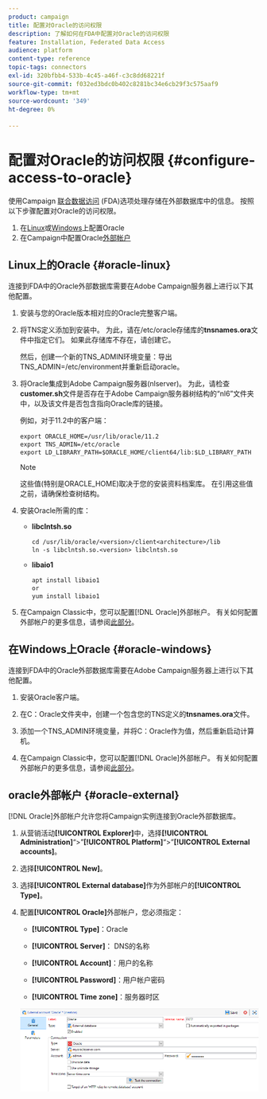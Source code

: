 ```yaml
---
product: campaign
title: 配置对Oracle的访问权限
description: 了解如何在FDA中配置对Oracle的访问权限
feature: Installation, Federated Data Access
audience: platform
content-type: reference
topic-tags: connectors
exl-id: 320bfbb4-533b-4c45-a46f-c3c8dd68221f
source-git-commit: f032ed3bdc0b402c8281bc34e6cb29f3c575aaf9
workflow-type: tm+mt
source-wordcount: '349'
ht-degree: 0%

---
```


# 配置对Oracle的访问权限 {#configure-access-to-oracle}



使用Campaign [联合数据访问](../../installation/using/about-fda.md) (FDA)选项处理存储在外部数据库中的信息。 按照以下步骤配置对Oracle的访问权限。

1. 在[Linux](#oracle-linux)或[Windows](#azure-windows)上配置Oracle
1. 在Campaign中配置Oracle[外部帐户](#oracle-external)

## Linux上的Oracle {#oracle-linux}

连接到FDA中的Oracle外部数据库需要在Adobe Campaign服务器上进行以下其他配置。

1. 安装与您的Oracle版本相对应的Oracle完整客户端。
1. 将TNS定义添加到安装中。 为此，请在/etc/oracle存储库的&#x200B;**tnsnames.ora**&#x200B;文件中指定它们。 如果此存储库不存在，请创建它。

   然后，创建一个新的TNS_ADMIN环境变量：导出TNS_ADMIN=/etc/environment并重新启动oracle。

1. 将Oracle集成到Adobe Campaign服务器(nlserver)。 为此，请检查&#x200B;**customer.sh**&#x200B;文件是否存在于Adobe Campaign服务器树结构的“nl6”文件夹中，以及该文件是否包含指向Oracle库的链接。

   例如，对于11.2中的客户端：

   ```
   export ORACLE_HOME=/usr/lib/oracle/11.2
   export TNS_ADMIN=/etc/oracle
   export LD_LIBRARY_PATH=$ORACLE_HOME/client64/lib:$LD_LIBRARY_PATH
   ```

   >[!NOTE]
   >
   >这些值(特别是ORACLE_HOME)取决于您的安装资料档案库。 在引用这些值之前，请确保检查树结构。

1. 安装Oracle所需的库：

   * **libclntsh.so**

     ```
     cd /usr/lib/oracle/<version>/client<architecture>/lib
     ln -s libclntsh.so.<version> libclntsh.so
     ```

   * **libaio1**

     ```
     apt install libaio1
     or
     yum install libaio1
     ```

1. 在Campaign Classic中，您可以配置[!DNL Oracle]外部帐户。 有关如何配置外部帐户的更多信息，请参阅[此部分](#oracle-external)。

## 在Windows上Oracle {#oracle-windows}

连接到FDA中的Oracle外部数据库需要在Adobe Campaign服务器上进行以下其他配置。

1. 安装Oracle客户端。

1. 在C：Oracle文件夹中，创建一个包含您的TNS定义的&#x200B;**tnsnames.ora**&#x200B;文件。

1. 添加一个TNS_ADMIN环境变量，并将C：Oracle作为值，然后重新启动计算机。

1. 在Campaign Classic中，您可以配置[!DNL Oracle]外部帐户。 有关如何配置外部帐户的更多信息，请参阅[此部分](#oracle-external)。

## oracle外部帐户 {#oracle-external}

[!DNL Oracle]外部帐户允许您将Campaign实例连接到Oracle外部数据库。

1. 从营销活动&#x200B;**[!UICONTROL Explorer]**&#x200B;中，选择&#x200B;**[!UICONTROL Administration]**“>”**[!UICONTROL Platform]**“>”**[!UICONTROL External accounts]**。

1. 选择&#x200B;**[!UICONTROL New]**。

1. 选择&#x200B;**[!UICONTROL External database]**&#x200B;作为外部帐户的&#x200B;**[!UICONTROL Type]**。

1. 配置&#x200B;**[!UICONTROL Oracle]**&#x200B;外部帐户，您必须指定：

   * **[!UICONTROL Type]**：Oracle

   * **[!UICONTROL Server]**： DNS的名称

   * **[!UICONTROL Account]**：用户的名称

   * **[!UICONTROL Password]**：用户帐户密码

   * **[!UICONTROL Time zone]**：服务器时区

   ![](assets/oracle_config.png)
